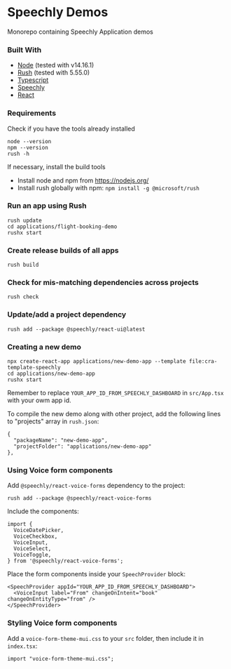# Speechly Demos
Monorepo containing Speechly Application demos

### Built With
* [Node](https://nodejs.org/) (tested with v14.16.1)
* [Rush](https://rushjs.io/) (tested with 5.55.0)
* [Typescript](https://www.typescriptlang.org/)
* [Speechly](https://github.com/speechly/react-client)
* [React](https://reactjs.org/)

### Requirements

Check if you have the tools already installed

```
node --version
npm --version
rush -h
```

If necessary, install the build tools

- Install node and npm from <https://nodejs.org/>
- Install rush globally with npm: `npm install -g @microsoft/rush`

### Run an app using Rush

```
rush update
cd applications/flight-booking-demo
rushx start
```

### Create release builds of all apps

```
rush build
```

### Check for mis-matching dependencies across projects

```
rush check
```

### Update/add a project dependency

```
rush add --package @speechly/react-ui@latest
```

### Creating a new demo

```
npx create-react-app applications/new-demo-app --template file:cra-template-speechly
cd applications/new-demo-app
rushx start
```

Remember to replace `YOUR_APP_ID_FROM_SPEECHLY_DASHBOARD` in `src/App.tsx` with your owm app id.

To compile the new demo along with other project, add the following lines to "projects" array in `rush.json`:

```
{
  "packageName": "new-demo-app",
  "projectFolder": "applications/new-demo-app"
},
```

### Using Voice form components

Add `@speechly/react-voice-forms` dependency to the project:

```
rush add --package @speechly/react-voice-forms
```

Include the components:

```
import {
  VoiceDatePicker,
  VoiceCheckbox,
  VoiceInput,
  VoiceSelect,
  VoiceToggle,
} from '@speechly/react-voice-forms';
```

Place the form components inside your `SpeechProvider` block:

```
<SpeechProvider appId="YOUR_APP_ID_FROM_SPEECHLY_DASHBOARD">
  <VoiceInput label="From" changeOnIntent="book" changeOnEntityType="from" />
</SpeechProvider>
```

### Styling Voice form components

Add a `voice-form-theme-mui.css` to your `src` folder, then include it in `index.tsx`:

```
import "voice-form-theme-mui.css";
```
